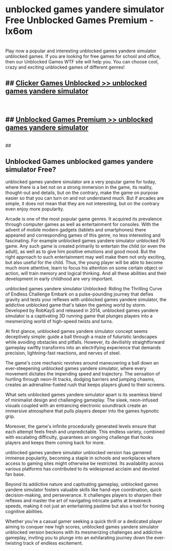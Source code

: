 # unblocked games yandere simulator  Free Unblocked Games Premium - lx6om <br>
<br>
Play now a popular and interesting unblocked games yandere simulator unblocked games. If you are looking for free games for school and office, then our Unblocked Games WTF site will help you. You can choose cool, crazy and exciting unblocked games of different genres!


## ##  [Clicker Games Unblocked >> unblocked games yandere simulator](http://freeplayer.one?title=unblocked_games_yandere_simulator&ref=UGames)
  <br>

##  ## [Unblocked Games Premium >> unblocked games yandere simulator](http://freeplayer.one?title=unblocked_games_yandere_simulator&ref=UGames)
  <br>
  ##



## Unblocked Games unblocked games yandere simulator Free?

unblocked games yandere simulator are a very popular game for today, where there is a bet not on a strong immersion in the game, its reality, thought-out and details, but on the contrary, make the game on purpose easier so that you can turn on and not understand much. But if arcades are simple, it does not mean that they are not interesting, but on the contrary even enjoy more popularity.

Arcade is one of the most popular game genres. It acquired its prevalence through computer games as well as entertainment for consoles. With the advent of mobile modern gadgets (tablets and smartphones) there appeared and corresponding games of this genre, no less interesting and fascinating. For example unblocked games yandere simulator unblocked 76 game. Any such game is created primarily to entertain the child (or even the adult), as well as to give him positive emotions and good mood. But the right approach to such entertainment may well make them not only exciting, but also useful for the child. Thus, the young player will be able to become much more attentive, learn to focus his attention on some certain object or action, will train memory and logical thinking. And all these abilities and their development in early childhood are very important.

unblocked games yandere simulator Unblocked: Riding the Thrilling Curve of Endless Challenge
Embark on a pulse-pounding journey that defies gravity and tests your reflexes with unblocked games yandere simulator, the addictive unblocked game that's taken the gaming world by storm. Developed by RobKayS and released in 2014, unblocked games yandere simulator is a captivating 3D running game that plunges players into a mesmerizing world of high-speed twists and turns.

At first glance, unblocked games yandere simulator concept seems deceptively simple: guide a ball through a maze of futuristic landscapes while avoiding obstacles and pitfalls. However, its devilishly straightforward gameplay swiftly transforms into an electrifying experience that demands precision, lightning-fast reactions, and nerves of steel.

The game's core mechanic revolves around maneuvering a ball down an ever-steepening unblocked games yandere simulator, where every movement dictates the impending speed and trajectory. The sensation of hurtling through neon-lit tracks, dodging barriers and jumping chasms, creates an adrenaline-fueled rush that keeps players glued to their screens.

What sets unblocked games yandere simulator apart is its seamless blend of minimalist design and challenging gameplay. The sleek, neon-infused visuals coupled with an entrancing electronic soundtrack create an immersive atmosphere that pulls players deeper into the games hypnotic grip.

Moreover, the game's infinite procedurally generated levels ensure that each attempt feels fresh and unpredictable. This endless variety, combined with escalating difficulty, guarantees an ongoing challenge that hooks players and keeps them coming back for more.

unblocked games yandere simulator unblocked version has garnered immense popularity, becoming a staple in schools and workplaces where access to gaming sites might otherwise be restricted. Its availability across various platforms has contributed to its widespread acclaim and devoted fan base.

Beyond its addictive nature and captivating gameplay, unblocked games yandere simulator fosters valuable skills like hand-eye coordination, quick decision-making, and perseverance. It challenges players to sharpen their reflexes and master the art of navigating intricate paths at breakneck speeds, making it not just an entertaining pastime but also a tool for honing cognitive abilities.

Whether you're a casual gamer seeking a quick thrill or a dedicated player aiming to conquer new high scores, unblocked games yandere simulator unblocked version beckons with its mesmerizing challenges and addictive gameplay, inviting you to plunge into an exhilarating journey down the ever-twisting track of endless excitement.